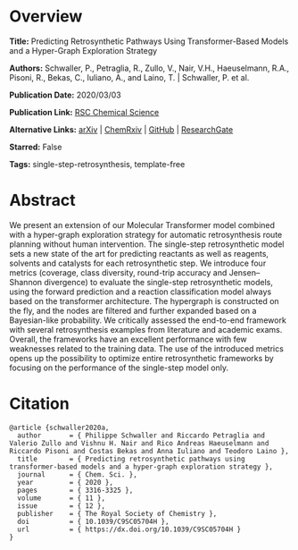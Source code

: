 # Overview
**Title:**
Predicting Retrosynthetic Pathways Using Transformer-Based Models and a Hyper-Graph Exploration Strategy

**Authors:**
Schwaller, P., Petraglia, R., Zullo, V., Nair, V.H., Haeuselmann, R.A., Pisoni, R., Bekas, C., Iuliano, A., and Laino, T. |
Schwaller, P. et al.

**Publication Date:**
2020/03/03

**Publication Link:**
[RSC Chemical Science](https://pubs.rsc.org/en/content/articlelanding/2020/sc/c9sc05704h)

**Alternative Links:**
[arXiv](https://arxiv.org/abs/1910.08036) |
[ChemRxiv](https://chemrxiv.org/engage/chemrxiv/article-details/60c7453df96a0026a5286b6a) |
[GitHub](https://github.com/pschwllr/MolecularTransformer) |
[ResearchGate](https://www.researchgate.net/publication/339673653_Predicting_Retrosynthetic_Pathways_using_Transformer-Based_Models_and_a_Hyper-Graph_Exploration_Strategy)

**Starred:**
False

**Tags:**
single-step-retrosynthesis, template-free


# Abstract
We present an extension of our Molecular Transformer model combined with a hyper-graph exploration strategy for automatic retrosynthesis route planning without human intervention.
The single-step retrosynthetic model sets a new state of the art for predicting reactants as well as reagents, solvents and catalysts for each retrosynthetic step.
We introduce four metrics (coverage, class diversity, round-trip accuracy and Jensen–Shannon divergence) to evaluate the single-step retrosynthetic models, using the forward prediction and a reaction classification model always based on the transformer architecture.
The hypergraph is constructed on the fly, and the nodes are filtered and further expanded based on a Bayesian-like probability.
We critically assessed the end-to-end framework with several retrosynthesis examples from literature and academic exams.
Overall, the frameworks have an excellent performance with few weaknesses related to the training data.
The use of the introduced metrics opens up the possibility to optimize entire retrosynthetic frameworks by focusing on the performance of the single-step model only.


# Citation
```
@article {schwaller2020a,
  author       = { Philippe Schwaller and Riccardo Petraglia and Valerio Zullo and Vishnu H. Nair and Rico Andreas Haeuselmann and Riccardo Pisoni and Costas Bekas and Anna Iuliano and Teodoro Laino },
  title        = { Predicting retrosynthetic pathways using transformer-based models and a hyper-graph exploration strategy },
  journal      = { Chem. Sci. },
  year         = { 2020 },
  pages        = { 3316-3325 },
  volume       = { 11 },
  issue        = { 12 },
  publisher    = { The Royal Society of Chemistry },
  doi          = { 10.1039/C9SC05704H },
  url          = { https://dx.doi.org/10.1039/C9SC05704H }
}
```
